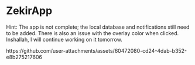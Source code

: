 # ZekirApp
<p>Hint: The app is not complete; the local database and notifications still need to be added. There is also an issue with the overlay color when clicked. Inshallah, I will continue working on it tomorrow. </p>
https://github.com/user-attachments/assets/60472080-cd24-4dab-b352-e8b275217606
